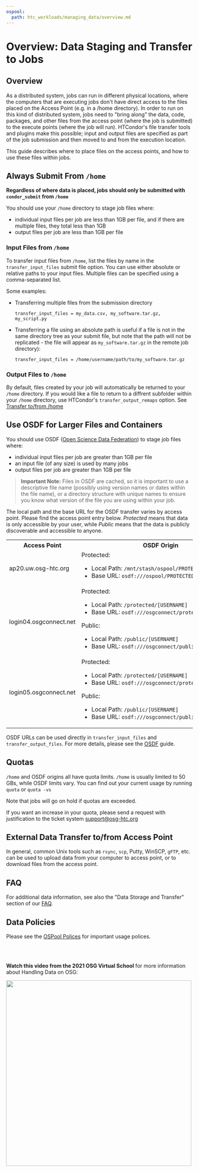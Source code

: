 ```yaml
---
ospool:
  path: htc_workloads/managing_data/overview.md
---
```


# Overview: Data Staging and Transfer to Jobs 

## Overview

As a distributed system, jobs can run in different
physical locations, where the computers that are executing jobs don't
have direct access to the files placed on the Access Point (e.g. in a
/home directory). In order to run on this
kind of distributed system, jobs need to "bring along" the data, code,
packages, and other files from the access point (where the job is
submitted) to the execute points (where the job will run).
HTCondor's file transfer tools and plugins make this possible; input and
output files are specified as part of the job submission and then moved
to and from the execution location.

This guide describes where to place files on the access
points, and how to use these files within jobs.

## Always Submit From `/home`

**Regardless of where data is placed, jobs should only be submitted with `condor_submit` from `/home`**

You should use your `/home` directory to stage job files where:

  * individual input files per job are less than 1GB per file, and if there 
    are multiple files, they total less than 1GB
  * output files per job are less than 1GB per file

### Input Files from `/home`

To transfer input files from `/home`, list the files by name in the
`transfer_input_files` submit file option. You can use either absolute
or relative paths to your input files. Multiple files can be specified
using a comma-separated list.

Some examples:

  * Transferring multiple files from the submission directory
        
        transfer_input_files = my_data.csv, my_software.tar.gz, my_script.py

  * Transferring a file using an absolute path is useful if a file is not in
    the same directory tree as your submit file, but note that the path
    will not be replicated - the file will appear as `my_software.tar.gz`
    in the remote job directory):

        transfer_input_files = /home/username/path/to/my_software.tar.gz

### Output Files to `/home`

By default, files created by your job will automatically be returned
to your `/home` directory. If you would like a file to return to a
diffrent subfolder within your `/home` directory, use HTCondor's
`transfer_output_remaps` option. See
[Transfer to/from /home](../file-transfer-via-htcondor/)

## Use OSDF for Larger Files and Containers

You should use OSDF ([Open Science Data Federation](https://osg-htc.org/services/osdf.html))
to stage job files where:

  * individual input files per job are greater than 1GB per file
  * an input file (of any size) is used by many jobs
  * output files per job are greater than 1GB per file

> **Important Note:**
> Files in OSDF are cached, so it is important to use a
> descriptive file name (possibly using version names or dates within the file name), or
> a directory structure with unique names to
> ensure you know what version of the file you are using within your job.

The local path and the base URL for the OSDF transfer varies by access point.
Please find the access point entry below. *Protected* means that data is
only accessible by your user, while *Public* means that the data is 
publicly discoverable and accessible to anyone.

<table>
<tr>
  <th>Access Point</th>
  <th>OSDF Origin</th>
</tr>
<tr>
  <td>ap20.uw.osg-htc.org</td>
  <td>Protected:
      <ul>
        <li><nobr>Local Path: <code>/mnt/stash/ospool/PROTECTED/[USERNAME]</code></nobr></li>
        <li><nobr>Base URL: <code>osdf:///ospool/PROTECTED/[USERNAME]</code></nobr></li>
      </ul>
  <td>
</tr>
<tr>
  <td>login04.osgconnect.net</td>
  <td>Protected:
      <ul>
        <li><nobr>Local Path: <code>/protected/[USERNAME]</code></nobr></li>
        <li><nobr>Base URL: <code>osdf:///osgconnect/protected/[USERNAME]</code></nobr></li>
      </ul>
      Public:
      <ul>
        <li><nobr>Local Path: <code>/public/[USERNAME]</code></nobr></li>
        <li><nobr>Base URL: <code>osdf:///osgconnect/public/[USERNAME]</code></nobr></li>
      </ul>
  </td>
</tr>
<tr>
  <td>login05.osgconnect.net</td>
  <td>Protected:
      <ul>
        <li><nobr>Local Path: <code>/protected/[USERNAME]</code></nobr></li>
        <li><nobr>Base URL: <code>osdf:///osgconnect/protected/[USERNAME]</code></nobr></li>
      </ul>
      Public:
      <ul>
        <li><nobr>Local Path: <code>/public/[USERNAME]</code></nobr></li>
        <li><nobr>Base URL: <code>osdf:///osgconnect/public/[USERNAME]</code></nobr></li>
      </ul>
  </td>
</tr>
</table>

OSDF URLs can be used directly in `transfer_input_files` and
`transfer_output_files`. For more details, please see the [OSDF](osdf/) guide.


## Quotas

`/home` and OSDF origins all have quota limits. `/home` is usually
limited to 50 GBs, while OSDF limits vary. You can find out your current
usage by running `quota` or `quota -vs`

Note that jobs will go on hold if quotas are exceeded.

If you want an increase in your quota, please send a request with
justification to the ticket system [support@osg-htc.org](mailto:support@osg-htc.org)


## External Data Transfer to/from Access Point

In general, common Unix tools such as `rsync`, `scp`, Putty, WinSCP,
`gFTP`, etc. can be used to upload data from your computer to access
point, or to download files from the access point.


## FAQ

For additional data information, see also the "Data Storage and Transfer" section of 
our [FAQ](../../../overview/references/frequently-asked-questions/#data-storage-and-transfer). 


## Data Policies

Please see the [OSPool Polices](../../../overview/references/policy/) for important
usage polices.


<br> 
<br>

**Watch this video from the 2021 OSG Virtual School** for more information about Handling Data on OSG:

[<img src="https://raw.githubusercontent.com/OSGConnect/connectbook/master/images/Handling_Data_Video_Thumbnail.png" width="500">](https://www.youtube.com/embed/YBGWycYZRD4)


